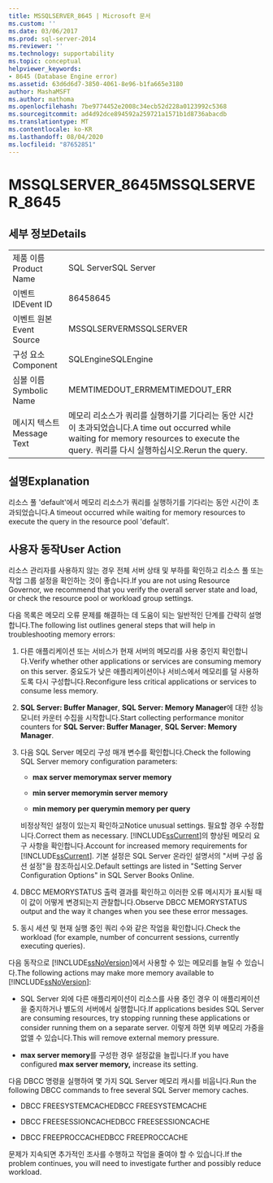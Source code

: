 ```yaml
---
title: MSSQLSERVER_8645 | Microsoft 문서
ms.custom: ''
ms.date: 03/06/2017
ms.prod: sql-server-2014
ms.reviewer: ''
ms.technology: supportability
ms.topic: conceptual
helpviewer_keywords:
- 8645 (Database Engine error)
ms.assetid: 63d6d6d7-3850-4061-8e96-b1fa665e3180
author: MashaMSFT
ms.author: mathoma
ms.openlocfilehash: 7be9774452e2008c34ecb52d228a0123992c5368
ms.sourcegitcommit: ad4d92dce894592a259721a1571b1d8736abacdb
ms.translationtype: MT
ms.contentlocale: ko-KR
ms.lasthandoff: 08/04/2020
ms.locfileid: "87652851"
---
```

# <a name="mssqlserver_8645"></a><span data-ttu-id="dc658-102">MSSQLSERVER_8645</span><span class="sxs-lookup"><span data-stu-id="dc658-102">MSSQLSERVER_8645</span></span>
    
## <a name="details"></a><span data-ttu-id="dc658-103">세부 정보</span><span class="sxs-lookup"><span data-stu-id="dc658-103">Details</span></span>  
  
|||  
|-|-|  
|<span data-ttu-id="dc658-104">제품 이름</span><span class="sxs-lookup"><span data-stu-id="dc658-104">Product Name</span></span>|<span data-ttu-id="dc658-105">SQL Server</span><span class="sxs-lookup"><span data-stu-id="dc658-105">SQL Server</span></span>|  
|<span data-ttu-id="dc658-106">이벤트 ID</span><span class="sxs-lookup"><span data-stu-id="dc658-106">Event ID</span></span>|<span data-ttu-id="dc658-107">8645</span><span class="sxs-lookup"><span data-stu-id="dc658-107">8645</span></span>|  
|<span data-ttu-id="dc658-108">이벤트 원본</span><span class="sxs-lookup"><span data-stu-id="dc658-108">Event Source</span></span>|<span data-ttu-id="dc658-109">MSSQLSERVER</span><span class="sxs-lookup"><span data-stu-id="dc658-109">MSSQLSERVER</span></span>|  
|<span data-ttu-id="dc658-110">구성 요소</span><span class="sxs-lookup"><span data-stu-id="dc658-110">Component</span></span>|<span data-ttu-id="dc658-111">SQLEngine</span><span class="sxs-lookup"><span data-stu-id="dc658-111">SQLEngine</span></span>|  
|<span data-ttu-id="dc658-112">심볼 이름</span><span class="sxs-lookup"><span data-stu-id="dc658-112">Symbolic Name</span></span>|<span data-ttu-id="dc658-113">MEMTIMEDOUT_ERR</span><span class="sxs-lookup"><span data-stu-id="dc658-113">MEMTIMEDOUT_ERR</span></span>|  
|<span data-ttu-id="dc658-114">메시지 텍스트</span><span class="sxs-lookup"><span data-stu-id="dc658-114">Message Text</span></span>|<span data-ttu-id="dc658-115">메모리 리소스가 쿼리를 실행하기를 기다리는 동안 시간이 초과되었습니다.</span><span class="sxs-lookup"><span data-stu-id="dc658-115">A time out occurred while waiting for memory resources to execute the query.</span></span> <span data-ttu-id="dc658-116">쿼리를 다시 실행하십시오.</span><span class="sxs-lookup"><span data-stu-id="dc658-116">Rerun the query.</span></span>|  
  
## <a name="explanation"></a><span data-ttu-id="dc658-117">설명</span><span class="sxs-lookup"><span data-stu-id="dc658-117">Explanation</span></span>  
 <span data-ttu-id="dc658-118">리소스 풀 'default'에서 메모리 리소스가 쿼리를 실행하기를 기다리는 동안 시간이 초과되었습니다.</span><span class="sxs-lookup"><span data-stu-id="dc658-118">A timeout occurred while waiting for memory resources to execute the query in the resource pool 'default'.</span></span>  
  
## <a name="user-action"></a><span data-ttu-id="dc658-119">사용자 동작</span><span class="sxs-lookup"><span data-stu-id="dc658-119">User Action</span></span>  
 <span data-ttu-id="dc658-120">리소스 관리자를 사용하지 않는 경우 전체 서버 상태 및 부하를 확인하고 리소스 풀 또는 작업 그룹 설정을 확인하는 것이 좋습니다.</span><span class="sxs-lookup"><span data-stu-id="dc658-120">If you are not using Resource Governor, we recommend that you verify the overall server state and load, or check the resource pool or workload group settings.</span></span>  
  
 <span data-ttu-id="dc658-121">다음 목록은 메모리 오류 문제를 해결하는 데 도움이 되는 일반적인 단계를 간략히 설명합니다.</span><span class="sxs-lookup"><span data-stu-id="dc658-121">The following list outlines general steps that will help in troubleshooting memory errors:</span></span>  
  
1.  <span data-ttu-id="dc658-122">다른 애플리케이션 또는 서비스가 현재 서버의 메모리를 사용 중인지 확인합니다.</span><span class="sxs-lookup"><span data-stu-id="dc658-122">Verify whether other applications or services are consuming memory on this server.</span></span> <span data-ttu-id="dc658-123">중요도가 낮은 애플리케이션이나 서비스에서 메모리를 덜 사용하도록 다시 구성합니다.</span><span class="sxs-lookup"><span data-stu-id="dc658-123">Reconfigure less critical applications or services to consume less memory.</span></span>  
  
2.  <span data-ttu-id="dc658-124">**SQL Server: Buffer Manager**, **SQL Server: Memory Manager**에 대한 성능 모니터 카운터 수집을 시작합니다.</span><span class="sxs-lookup"><span data-stu-id="dc658-124">Start collecting performance monitor counters for **SQL Server: Buffer Manager**, **SQL Server: Memory Manager**.</span></span>  
  
3.  <span data-ttu-id="dc658-125">다음 SQL Server 메모리 구성 매개 변수를 확인합니다.</span><span class="sxs-lookup"><span data-stu-id="dc658-125">Check the following SQL Server memory configuration parameters:</span></span>  
  
    -   <span data-ttu-id="dc658-126">**max server memory**</span><span class="sxs-lookup"><span data-stu-id="dc658-126">**max server memory**</span></span>  
  
    -   <span data-ttu-id="dc658-127">**min server memory**</span><span class="sxs-lookup"><span data-stu-id="dc658-127">**min server memory**</span></span>  
  
    -   <span data-ttu-id="dc658-128">**min memory per query**</span><span class="sxs-lookup"><span data-stu-id="dc658-128">**min memory per query**</span></span>  
  
     <span data-ttu-id="dc658-129">비정상적인 설정이 있는지 확인하고</span><span class="sxs-lookup"><span data-stu-id="dc658-129">Notice unusual settings.</span></span> <span data-ttu-id="dc658-130">필요할 경우 수정합니다.</span><span class="sxs-lookup"><span data-stu-id="dc658-130">Correct them as necessary.</span></span> <span data-ttu-id="dc658-131">[!INCLUDE[ssCurrent](../../includes/sscurrent-md.md)]의 향상된 메모리 요구 사항을 확인합니다.</span><span class="sxs-lookup"><span data-stu-id="dc658-131">Account for increased memory requirements for [!INCLUDE[ssCurrent](../../includes/sscurrent-md.md)].</span></span> <span data-ttu-id="dc658-132">기본 설정은 SQL Server 온라인 설명서의 "서버 구성 옵션 설정"을 참조하십시오.</span><span class="sxs-lookup"><span data-stu-id="dc658-132">Default settings are listed in "Setting Server Configuration Options" in SQL Server Books Online.</span></span>  
  
4.  <span data-ttu-id="dc658-133">DBCC MEMORYSTATUS 출력 결과를 확인하고 이러한 오류 메시지가 표시될 때 이 값이 어떻게 변경되는지 관찰합니다.</span><span class="sxs-lookup"><span data-stu-id="dc658-133">Observe DBCC MEMORYSTATUS output and the way it changes when you see these error messages.</span></span>  
  
5.  <span data-ttu-id="dc658-134">동시 세션 및 현재 실행 중인 쿼리 수와 같은 작업을 확인합니다.</span><span class="sxs-lookup"><span data-stu-id="dc658-134">Check the workload (for example, number of concurrent sessions, currently executing queries).</span></span>  
  
 <span data-ttu-id="dc658-135">다음 동작으로 [!INCLUDE[ssNoVersion](../../includes/ssnoversion-md.md)]에서 사용할 수 있는 메모리를 늘릴 수 있습니다.</span><span class="sxs-lookup"><span data-stu-id="dc658-135">The following actions may make more memory available to [!INCLUDE[ssNoVersion](../../includes/ssnoversion-md.md)]:</span></span>  
  
-   <span data-ttu-id="dc658-136">SQL Server 외에 다른 애플리케이션이 리소스를 사용 중인 경우 이 애플리케이션을 중지하거나 별도의 서버에서 실행합니다.</span><span class="sxs-lookup"><span data-stu-id="dc658-136">If applications besides SQL Server are consuming resources, try stopping running these applications or consider running them on a separate server.</span></span> <span data-ttu-id="dc658-137">이렇게 하면 외부 메모리 가중을 없앨 수 있습니다.</span><span class="sxs-lookup"><span data-stu-id="dc658-137">This will remove external memory pressure.</span></span>  
  
-   <span data-ttu-id="dc658-138">**max server memory**를 구성한 경우 설정값을 늘립니다.</span><span class="sxs-lookup"><span data-stu-id="dc658-138">If you have configured **max server memory,** increase its setting.</span></span>  
  
 <span data-ttu-id="dc658-139">다음 DBCC 명령을 실행하여 몇 가지 SQL Server 메모리 캐시를 비웁니다.</span><span class="sxs-lookup"><span data-stu-id="dc658-139">Run the following DBCC commands to free several SQL Server memory caches.</span></span>  
  
-   <span data-ttu-id="dc658-140">DBCC FREESYSTEMCACHE</span><span class="sxs-lookup"><span data-stu-id="dc658-140">DBCC FREESYSTEMCACHE</span></span>  
  
-   <span data-ttu-id="dc658-141">DBCC FREESESSIONCACHE</span><span class="sxs-lookup"><span data-stu-id="dc658-141">DBCC FREESESSIONCACHE</span></span>  
  
-   <span data-ttu-id="dc658-142">DBCC FREEPROCCACHE</span><span class="sxs-lookup"><span data-stu-id="dc658-142">DBCC FREEPROCCACHE</span></span>  
  
 <span data-ttu-id="dc658-143">문제가 지속되면 추가적인 조사를 수행하고 작업을 줄여야 할 수 있습니다.</span><span class="sxs-lookup"><span data-stu-id="dc658-143">If the problem continues, you will need to investigate further and possibly reduce workload.</span></span>  
  
  
